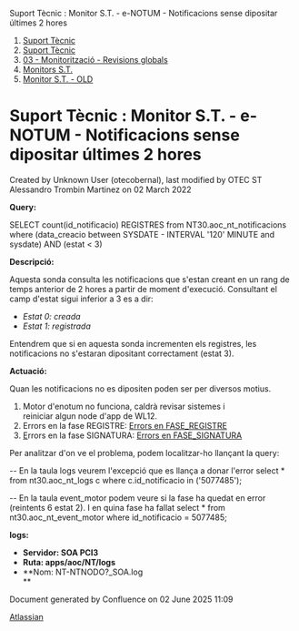 Suport Tècnic : Monitor S.T. - e-NOTUM - Notificacions sense dipositar últimes 2 hores  

1.  [Suport Tècnic](index.md)
2.  [Suport Tècnic](13893782.md)
3.  [03 - Monitorització - Revisions globals](26313327.md)
4.  [Monitors S.T.](Monitors-S.T._41522177.md)
5.  [Monitor S.T. - OLD](Monitor-S.T.---OLD_118555256.md)

Suport Tècnic : Monitor S.T. - e-NOTUM - Notificacions sense dipositar últimes 2 hores
======================================================================================

Created by Unknown User (otecobernal), last modified by OTEC ST Alessandro Trombin Martinez on 02 March 2022

**Query:**

SELECT count(id\_notificacio) REGISTRES
from NT30.aoc\_nt\_notificacions
where (data\_creacio between SYSDATE - INTERVAL '120' MINUTE and sysdate)
AND (estat < 3)

**Descripció:** 

Aquesta sonda consulta les notificacions que s'estan creant en un rang de temps anterior de 2 hores a partir de moment d'execució. Consultant el camp d'estat sigui inferior a 3 es a dir: 

*   _Estat 0: creada_
*   _Estat 1: registrada_

Entendrem que si en aquesta sonda incrementen els registres, les notificacions no s'estaran dipositant correctament (estat 3). 

  

**Actuació:** 

Quan les notificacions no es dipositen poden ser per diversos motius.

1.  Motor d'enotum no funciona, caldrà revisar sistemes i reiniciar algun node d'app de WL12.
2.  Errors en la fase REGISTRE: [Errors en FASE\_REGISTRE](Errors-en-FASE_REGISTRE_36340660.md)
3.  [E](https://steps.everis.com/confluence/display/AOC/eNOTUM+-+Error+en+fase+de+signatura+-+Per+certificat+caducat)rrors en la fase SIGNATURA: [Errors en FASE\_SIGNATURA](Errors-en-FASE_SIGNATURA_36340699.md)

Per analitzar d'on ve el problema, podem localitzar-ho llançant la query:

\-- En la taula logs veurem l'excepció que es llança a donar l'error
select \*
from nt30.aoc\_nt\_logs c
where c.id\_notificacio in ('5077485');
 
 
-- En la taula event\_motor podem veure si la fase ha quedat en error (reintents 6 estat 2). I en quina fase ha fallat
select \*
from nt30.aoc\_nt\_event\_motor
where id\_notificacio = 5077485;

  

**logs:** 

*   **Servidor: SOA PCI3**
*   **Ruta: apps/aoc/NT/logs**
*   **Nom: NT-NTNODO?\_SOA.log  
    **

Document generated by Confluence on 02 June 2025 11:09

[Atlassian](http://www.atlassian.com/)